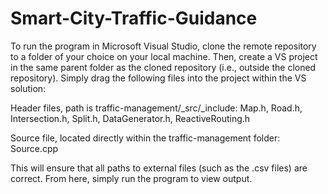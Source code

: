 # Smart-City-Traffic-Guidance

To run the program in Microsoft Visual Studio, clone the remote repository to a folder of your choice on your local machine. Then, create a VS project in the same parent folder as the cloned repository (i.e., outside the cloned repository). Simply drag the following files into the project within the VS solution:

Header files, path is traffic-management/_src/_include:
Map.h, 
Road.h, 
Intersection.h, 
Split.h, 
DataGenerator.h, 
ReactiveRouting.h

Source file, located directly within the traffic-management folder:
Source.cpp

This will ensure that all paths to external files (such as the .csv files) are correct. From here, simply run the program to view output.
